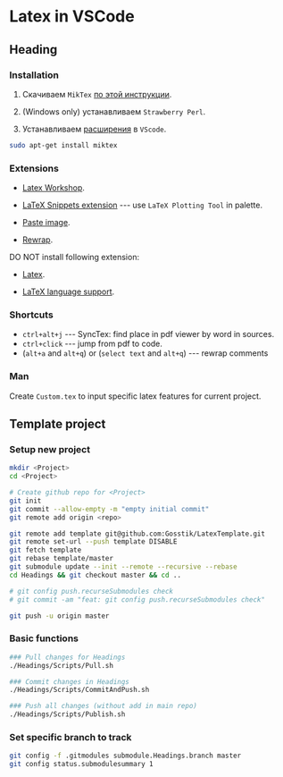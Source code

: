 # Latex in VSCode

## Heading

### Installation

1) Скачиваем `MikTex` [по этой инструкции](https://miktex.org/download).

2) (Windows only) устанавливаем `Strawberry Perl`.

3) Устанавливаем [расширения](#extensions) в `VScode`.

```bash
sudo apt-get install miktex
```

### Extensions

- [Latex Workshop](https://marketplace.visualstudio.com/items?itemName=James-Yu.latex-workshop).

- [LaTeX Snippets extension](https://marketplace.visualstudio.com/items?itemName=JeffersonQin.latex-snippets-jeff) --- use `LaTeX Plotting Tool` in palette.

- [Paste image](https://marketplace.visualstudio.com/items?itemName=mushan.vscode-paste-image).

- [Rewrap](https://marketplace.visualstudio.com/items?itemName=stkb.rewrap).

DO NOT install following extension:

- [Latex](https://marketplace.visualstudio.com/items?itemName=mathematic.vscode-latex).

- [LaTeX language support](https://marketplace.visualstudio.com/items?itemName=torn4dom4n.latex-support).

### Shortcuts

- `ctrl+alt+j` --- SyncTex: find place in pdf viewer by word in sources.
- `ctrl+click` --- jump from pdf to code.
- (`alt+a` and `alt+q`) or (`select text` and `alt+q`) --- rewrap comments

### Man

Create `Custom.tex` to input specific latex features for current project.


## Template project

### Setup new project

```bash
mkdir <Project>
cd <Project>

# Create github repo for <Project>
git init
git commit --allow-empty -m "empty initial commit"
git remote add origin <repo>

git remote add template git@github.com:Gosstik/LatexTemplate.git
git remote set-url --push template DISABLE
git fetch template
git rebase template/master
git submodule update --init --remote --recursive --rebase
cd Headings && git checkout master && cd ..

# git config push.recurseSubmodules check
# git commit -am "feat: git config push.recurseSubmodules check"

git push -u origin master
```


### Basic functions

```bash
### Pull changes for Headings
./Headings/Scripts/Pull.sh

### Commit changes in Headings
./Headings/Scripts/CommitAndPush.sh

### Push all changes (without add in main repo)
./Headings/Scripts/Publish.sh
```


### Set specific branch to track

```bash
git config -f .gitmodules submodule.Headings.branch master
git config status.submodulesummary 1
```
